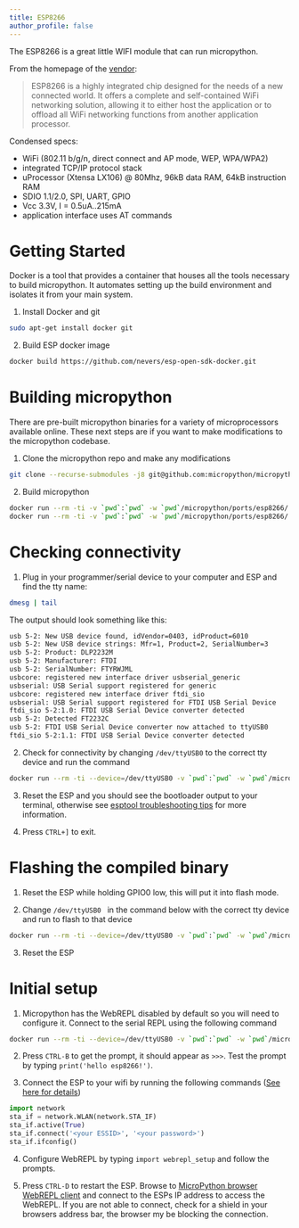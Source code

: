 ```yaml
---
title: ESP8266
author_profile: false
---
```


The ESP8266 is a great little WIFI module that can run micropython.

From the homepage of the [vendor](https://espressif.com/en/products/esp8266/):

> ESP8266 is a highly integrated chip designed for the needs of a new connected world. It offers a complete and self-contained WiFi networking solution, allowing it to either host the application or to offload all WiFi networking functions from another application processor.

Condensed specs:

* WiFi (802.11 b/g/n, direct connect and AP mode, WEP, WPA/WPA2)
* integrated TCP/IP protocol stack
* uProcessor (Xtensa LX106) @ 80Mhz, 96kB data RAM, 64kB instruction RAM
* SDIO 1.1/2.0, SPI, UART, GPIO
* Vcc 3.3V, I = 0.5uA..215mA
* application interface uses AT commands

# Getting Started

Docker is a tool that provides a container that houses all the tools necessary to build micropython. It automates setting up the build environment and isolates it from your main system.

1. Install Docker and git
```sh
sudo apt-get install docker git
```
2. Build ESP docker image  
```sh
docker build https://github.com/nevers/esp-open-sdk-docker.git
```

# Building micropython

There are pre-built micropython binaries for a variety of microprocessors available online. These next steps are if you want to make modifications to the micropython codebase.

1. Clone the micropython repo and make any modifications  
```sh
git clone --recurse-submodules -j8 git@github.com:micropython/micropython.git
```

2. Build micropython  
```sh
docker run --rm -ti -v `pwd`:`pwd` -w `pwd`/micropython/ports/esp8266/ esp-open-sdk:2.0.0 make axtls
docker run --rm -ti -v `pwd`:`pwd` -w `pwd`/micropython/ports/esp8266/ esp-open-sdk:2.0.0 make
```
  
# Checking connectivity

1. Plug in your programmer/serial device to your computer and ESP and find the tty name:
  ```sh
  dmesg | tail
  ```

  The output should look something like this:
  ```sh
  usb 5-2: New USB device found, idVendor=0403, idProduct=6010
  usb 5-2: New USB device strings: Mfr=1, Product=2, SerialNumber=3
  usb 5-2: Product: DLP2232M
  usb 5-2: Manufacturer: FTDI
  usb 5-2: SerialNumber: FTYRWJML
  usbcore: registered new interface driver usbserial_generic
  usbserial: USB Serial support registered for generic
  usbcore: registered new interface driver ftdi_sio
  usbserial: USB Serial support registered for FTDI USB Serial Device
  ftdi_sio 5-2:1.0: FTDI USB Serial Device converter detected
  usb 5-2: Detected FT2232C
  usb 5-2: FTDI USB Serial Device converter now attached to ttyUSB0
  ftdi_sio 5-2:1.1: FTDI USB Serial Device converter detected
  ```

2. Check for connectivity by changing `/dev/ttyUSB0` to the correct tty device and run the command
```sh
docker run --rm -ti --device=/dev/ttyUSB0 -v `pwd`:`pwd` -w `pwd`/micropython/ports/esp8266/ -e PYTHONIOENCODING=utf-8 esp-open-sdk:2.0.0 python -m serial.tools.miniterm /dev/ttyUSB0 115200
```

3. Reset the ESP and you should see the bootloader output to your terminal, otherwise see [esptool troubleshooting tips](https://github.com/espressif/esptool#troubleshooting) for more information.

4. Press `CTRL+]` to exit.  


# Flashing the compiled binary

1. Reset the ESP while holding GPIO0 low, this will put it into flash mode.

2. Change `/dev/ttyUSB0 ` in the command below with the correct tty device and run to flash to that device
```sh
docker run --rm -ti --device=/dev/ttyUSB0 -v `pwd`:`pwd` -w `pwd`/micropython/ports/esp8266/ esp-open-sdk:2.0.0 make PORT=/dev/ttyUSB0 deploy
```

3. Reset the ESP

# Initial setup

1. Micropython has the WebREPL disabled by default so you will need to configure it. Connect to the serial REPL using the following command
```sh
docker run --rm -ti --device=/dev/ttyUSB0 -v `pwd`:`pwd` -w `pwd`/micropython/ports/esp8266/ -e PYTHONIOENCODING=utf-8 esp-open-sdk:2.0.0 python -m serial.tools.miniterm /dev/ttyUSB0 115200
```

2. Press `CTRL-B` to get the prompt, it should appear as `>>>`. Test the prompt by typing `print('hello esp8266!')`.

3. Connect the ESP to your wifi by running the following commands ([See here for details](https://docs.micropython.org/en/latest/esp8266/esp8266/tutorial/network_basics.html#configuration-of-the-wifi))
```python
import network
sta_if = network.WLAN(network.STA_IF)
sta_if.active(True)
sta_if.connect('<your ESSID>', '<your password>')
sta_if.ifconfig()
```

4. Configure WebREPL by typing `import webrepl_setup` and follow the prompts.

5. Press `CTRL-D` to restart the ESP. Browse to [MicroPython browser WebREPL client](https://micropython.org/webrepl/) and connect to the ESPs IP address to access the WebREPL. If you are not able to connect, check for a shield in your browsers address bar, the browser my be blocking the connection.
